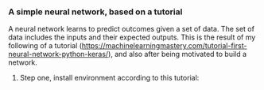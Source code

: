 ### A simple neural network, based on a tutorial

A neural network learns to predict outcomes given a set of data. The set of data includes the inputs and their expected outputs. This is the result of my following of a tutorial (https://machinelearningmastery.com/tutorial-first-neural-network-python-keras/), and also after being motivated to build a network. 

1. Step one, install environment according to this tutorial: